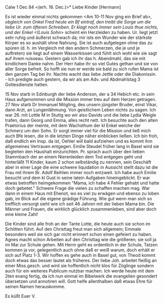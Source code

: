  Calw 1 Dec 84
 <(erh. 16. Dec.)>*
Liebe Kinder [Hermann]

Es ist wieder einmal nichts gekommen <Am 10-11 Nov ging ein Brief ab>*, obgleich von Onkel Fred heute ein Bf eintraf, den treibt die Sorge um die liebe Ur. zum öfteren Schreiben. Er klagt noch immer sein Louis thue nichts, und der Enkel <(Louis Sohn>* scheint ein Herzleiden zu haben. Ur. liegt jetzt sehr ruhig und äußerst schwach da; mir ists ein Wunder wie der stärkste Körper es so aushält ohne Nahrung. Sie ist auch aufgelegen ohne das zu spüren (d. h. im Vergleich mit den andern Schmerzen, die je und je auftreten) sie liegt auf einem Wasserkissen und fühlt sich wohl wie sie sagt auf ihrem ruisseau. Gestern gab ich ihr das h. Abendmahl, das sie mit kindlichem Danke nahm. Der Herr habe ihr so viel Gutes gethan und sie von aller Sorge befreit. So hofft sie nun er werde sie bald zu sich rufen Mama ist den ganzen Tag bei ihr. Nachts wacht das liebe Jettle oder die Diakonissin. - Ich predigte auch gestern, da wir als am Adv. und Abdmahlstag 3 Gottesdienste hatten.

15 Nov starb in Edinburgh der liebe Anderson, der a 34 Hebich etc. in sein Haus aufgenommen und die Mission immer treu auf dem Herzen getragen. 27 Nov starb Dr Immanuel Mögling, des unsern jüngster Bruder, einst Vikar, dann Arzt, an Lungenlähmung. Von geistlichem Leben nichts zu sagen. Ich war 26. mit Lottle M in Stuttg wo wir also Davids und die liebe Lydia Weigle trafen, dann Georg und Emma, alles recht nett. Ich besuchte auch den alten Praetorius der meinte, mit dem Wachsthum der kl Enkel weiche der Schmerz um den Sohn. Er sorgt immer viel für die Mission und ließ mich auch Bfe lesen, die in die letzten Dinge näher einblicken ließen. Ich bin froh, daß endlich ein Insp. da ist, Oehler will bald aufziehen und es kommt ihm allgemeines Vertrauen entgegen. Emilie Steudel früher lang in Basel wird sie begleiten den Haushalt einzurichten. Pr. sprach auch über den lieben Stammbach der an einem Nierenleiden dem Tod entgegen geht und hinterläßt 11 Kinder, kaum 2 schon selbständig zu nennen, sein Geschäft aber in einer Lage die eine schwere liquidation in Aussicht stellt dazu ist die Frau mit ihrem Br. Adolf Reihlen immer noch entzweit. Ich habe auch Emilie besucht und dem kl Gust in seine latein Aufgaben hineingeblickt. Er war etwas betroffen heimgekommen "Mama, ich habe 4 Fehler gehabt und hatte doch gebetet." Schwere Frage die vielen zu schaffen machen mag. War dann in einem Haus mit Ehenot, wo es viel zu erwägen und ebenso zu loben gab, im Blick auf die eigene gnädige Führung. Wie gut wenn man sich so trefflich versorgt sieht wie ich seit 46 Jahren mit der lieben Mama bin. Die Männer und Frauen, die wirklich glücklich zusammenleben, sind aber doch eine kleine Zahl!

Die Kinder sind alle froh an der Tante Lotte, die heute auch sie schon im Schlitten führt. Auf den Christtag freut man sich allgemein; Emmale besonders weil sie sich gar nicht erinnert schon einen gefeiert zu haben. Agnes macht schon Arbeiten auf den Christtag wie die größeren; sie soll ja im Mai zur Schule gehen. Mit Herm geht es ordentlich in der Schule, Tatzen kommen ja vor, gelegentlich auch ohne daß er weiß warum, doch erhält er sich auf Platz 1-3. Wir hoffen es gehe auch in Basel gut, von Theod kommt doch etwas das besser lautet als früheres. Der liebe Joh. arbeitet fleißig an einer Miss.gesch. und wird sie hoffentlich nicht blos für Zöglinge sondern auch für ein weiteres Publicum nutzbar machen. Ich werde heute mit dem 2ten evang fertig, da ich nun einmal im Bibelwerk die evangelien gesondert übersetzen und annotiren will. Gott helfe allenthalben daß etwas Ehre für seinen Namen herauskomme.

 Es küßt Euer V.
